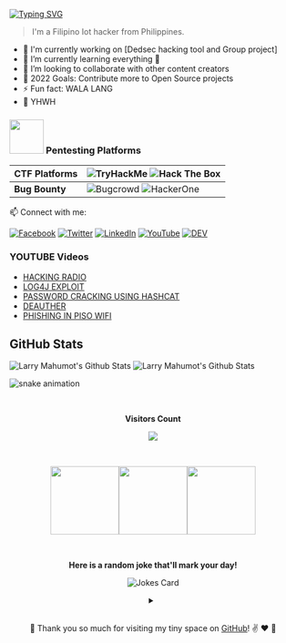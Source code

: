 [![Typing SVG](https://readme-typing-svg.herokuapp.com?color=DE37C1&vCenter=true&width=500&height=35&lines=%F0%9F%91%8B%F0%9F%8F%BB++Hey%2C+nice+to+see+you!;I'm+0xbit+from+philippines+)](http://in.milind.live)
> I'm a Filipino Iot hacker from Philippines.
> 
- 🔭 I'm currently working on [Dedsec hacking tool and Group project]
- 🌱 I’m currently learning everything 🤣
- 👯 I’m looking to collaborate with other content creators
- 🥅 2022 Goals: Contribute more to Open Source projects
- ⚡ Fun fact: WALA LANG
- 🙏 YHWH

### <img src="https://www.transparentpng.com/thumb/anonymous-mask/guy-fawkes-mask-pictures-10.png" width="60px"> Pentesting Platforms
| **CTF Platforms** | ![TryHackMe](https://img.shields.io/static/v1?style=for-the-badge&message=TryHackMe&color=212C42&logo=TryHackMe&logoColor=FFFFFF&label=) ![Hack The Box](https://img.shields.io/static/v1?style=for-the-badge&message=Hack+The+Box&color=222222&logo=Hack+The+Box&logoColor=9FEF00&label=) | 
:--- | :---
| **Bug Bounty** | ![Bugcrowd](https://img.shields.io/static/v1?style=for-the-badge&message=Bugcrowd&color=F26822&logo=Bugcrowd&logoColor=FFFFFF&label=) ![HackerOne](https://img.shields.io/static/v1?style=for-the-badge&message=HackerOne&color=494649&logo=HackerOne&logoColor=FFFFFF&label=) |

📫 Connect with me:

[![Facebook](https://img.shields.io/badge/facebook-%231877F2.svg?&style=for-the-badge&logo=facebook&logoColor=white)](https://www.facebook.com/0xbitx/) [![Twitter](https://img.shields.io/badge/twitter-%231DA1F2.svg?&style=for-the-badge&logo=twitter&logoColor=white)](https://twitter.com/0xbit1) [![LinkedIn](https://img.shields.io/badge/linkedin-%230077B5.svg?&style=for-the-badge&logo=linkedin&logoColor=white)](https://www.linkedin.com/in/0xbitx/) [![YouTube](https://img.shields.io/badge/youtube-%23FF0000.svg?&style=for-the-badge&logo=youtube&logoColor=white)](https://youtube.com/channel/UCVrDl5VoN_ZLN74ueHe2iPA) [![DEV](https://img.shields.io/badge/DEV-%23000000.svg?&style=for-the-badge&logo=dev.to&logoColor=white)](https://dev.t/0xbitx) 


### YOUTUBE Videos

<!-- YOUTUBE:START -->
- [HACKING RADIO](https://www.youtube.com/watch?v=HEN9XuCs1cU)
- [LOG4J EXPLOIT](https://www.youtube.com/watch?v=3EGT-TDmGmE&t=32s)
- [PASSWORD CRACKING USING HASHCAT](https://www.youtube.com/watch?v=E4D3WwSJne0)
- [DEAUTHER](https://www.youtube.com/watch?v=Set6ko6IEeY&t=3s)
- [PHISHING IN PISO WIFI](https://www.youtube.com/watch?v=2oazcgd1zGs)
<!-- YOUTUBE:END -->


## GitHub Stats
<!--
<a href="https://github.com/0xbitx/google-it-support">
<img align="center" src="https://github-readme-stats.vercel.app/api/pin/?username=0xbitx&repo=google-it-support&title_color=ffffff&text_color=c9cacc&icon_color=2bbc8a&bg_color=141321" />
</a>
<a href="https://github.com/0xbitx/google-it-automation">
  <img align="center" src="https://github-readme-stats.vercel.app/api/pin/?username=0xbitx&repo=google-it-automation&title_color=ffffff&text_color=c9cacc&icon_color=2bbc8a&bg_color=141321" />
</a><br>-->
![Larry Mahumot's Github Stats](https://github-readme-stats.vercel.app/api/top-langs?username=0xbitx&show_icons=true&theme=radical)
![Larry Mahumot's Github Stats](https://github-readme-stats.vercel.app/api?username=0xbitx&show_icons=true&theme=radical)


![snake animation](https://github.com/thatbeautifuldream/thatbeautifuldream/blob/output/github-contribution-grid-snake.svg)

<div align="center">
<br><p align="centre"><b>Visitors Count</b></p>  
<p align="center"><img align="center" src="https://profile-counter.glitch.me/{0xbitx}/count.svg" /></p> 
<br></div>
<p align="center">
<img align="" height='120px' src="https://github.com/aryashah2k/aryashah2k/blob/main/assets/Geometric%20White.gif" /><img align="" height='120px' src="https://raw.githubusercontent.com/rodrigograca31/rodrigograca31/master/matrix.svg" /><img align="" height='120px' src="https://github.com/aryashah2k/aryashah2k/blob/main/assets/Geometric%20White.gif" /></p>

<div align="center"><br><p align="centre"><b> Here is a random joke that'll mark your day!</b></p> 
 
 ![Jokes Card](https://readme-jokes.vercel.app/api)<details>
 
 <summary align="center"> </samp></summary>
 <p align ="centre"> Refresh page to load New joke</p>
 </details><br>

  :hugs: Thank you so much for visiting my tiny space on [GitHub](https://github.com/0xbitx)! :v: :heart: 💬
 </div>

